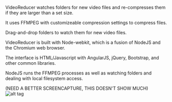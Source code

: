 VideoReducer watches folders for new video files and re-compresses them if they are larger than a set size. 

It uses FFMPEG with customizeable compression settings to compress files.

Drag-and-drop folders to watch them for new video files.

VideoReducer is built with Node-webkit, which is a fusion of NodeJS and the Chromium web browser.

The interface is HTML/Javascript with AngularJS, jQuery, Bootstrap, and other common libraries. 

NodeJS runs the FFMPEG processes as well as watching folders and dealing with local filesystem access.

(NEED A BETTER SCREENCAPTURE, THIS DOESN'T SHOW MUCH)
![alt tag](http://damieno.com/github/images/videoreducer/image1.jpg)
